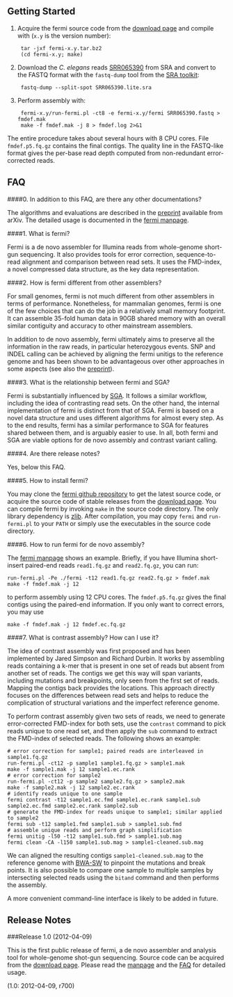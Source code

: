 Getting Started
---------------

1. Acquire the fermi source code from the [download page][5] and compile with
   (`x.y` is the version number):

   		tar -jxf fermi-x.y.tar.bz2
   		(cd fermi-x.y; make)

2. Download the *C. elegans* reads [SRR065390][8] from SRA and convert to the
   FASTQ format with the `fastq-dump` tool from the [SRA toolkit][9]:

   		fastq-dump --split-spot SRR065390.lite.sra

3. Perform assembly with:

   		fermi-x.y/run-fermi.pl -ct8 -e fermi-x.y/fermi SRR065390.fastq > fmdef.mak
   		make -f fmdef.mak -j 8 > fmdef.log 2>&1

The entire procedure takes about several hours with 8 CPU cores. File
`fmdef.p5.fq.gz` contains the final contigs. The quality line in the FASTQ-like
format gives the per-base read depth computed from non-redundant
error-corrected reads.


FAQ
---

####0. In addition to this FAQ, are there any other documentations?

The algorithms and evaluations are described in the [preprint][1] available
from arXiv. The detailed usage is documented in the [fermi manpage][2].

####1. What is fermi?

Fermi is a de novo assembler for Illumina reads from whole-genome short-gun
sequencing. It also provides tools for error correction, sequence-to-read
alignment and comparison between read sets. It uses the FMD-index, a novel
compressed data structure, as the key data representation.

####2. How is fermi different from other assemblers?

For small genomes, fermi is not much different from other assemblers in terms
of performance. Nonetheless, for mammalian genomes, fermi is one of the few
choices that can do the job in a relatively small memory footprint. It can
assemble 35-fold human data in 90GB shared memory with an overall similar
contiguity and accuracy to other mainstream assemblers.

In addition to de novo assembly, fermi ultimately aims to preserve all the
information in the raw reads, in particular heterozygous events. SNP and INDEL
calling can be achieved by aligning the fermi unitigs to the reference genome
and has been shown to be advantageous over other approaches in some aspects (see
also the [preprint][1]).

####3. What is the relationship between fermi and SGA?

Fermi is substantially influenced by [SGA][3]. It follows a similar workflow,
including the idea of contrasting read sets.  On the other hand, the internal
implementation of fermi is distinct from that of SGA. Fermi is based on a novel
data structure and uses different algorithms for almost every step. As to the
end results, fermi has a similar performance to SGA for features shared between
them, and is arguably easier to use. In all, both fermi and SGA are viable
options for de novo assembly and contrast variant calling.

####4. Are there release notes?

Yes, below this FAQ.

####5. How to install fermi?

You may clone the [fermi github repository][4] to get the latest source code,
or acquire the source code of stable releases from the [download page][5]. You
can compile fermi by invoking `make` in the source code directory. The only
library dependency is [zlib][6]. After compilation, you may copy `fermi` and
`run-fermi.pl` to your `PATH` or simply use the executables in the source code
directory.

####6. How to run fermi for de novo assembly?

The [fermi manpage][2] shows an example. Briefly, if you have Illumina
short-insert paired-end reads `read1.fq.gz` and `read2.fq.gz`, you can run:

    run-fermi.pl -Pe ./fermi -t12 read1.fq.gz read2.fq.gz > fmdef.mak
    make -f fmdef.mak -j 12

to perform assembly using 12 CPU cores. The `fmdef.p5.fq.gz` gives the final
contigs using the paired-end information. If you only want to correct errors,
you may use

    make -f fmdef.mak -j 12 fmdef.ec.fq.gz

####7. What is contrast assembly? How can I use it?

The idea of contrast assembly was first proposed and has been implemented by
Jared Simpson and Richard Durbin. It works by assembling reads containing a
k-mer that is present in one set of reads but absent from another set of reads.
The contigs we get this way will span variants, including mutations and
breakpoints, only seen from the first set of reads. Mapping the contigs back
provides the locations. This approach directly focuses on the differences
between read sets and helps to reduce the complication of structural variations
and the imperfect reference genome.

To perform contrast assembly given two sets of reads, we need to generate
error-corrected FMD-index for both sets, use the `contrast` command to pick
reads unique to one read set, and then apply the `sub` command to extract
the FMD-index of selected reads. The following shows an example:

	# error correction for sample1; paired reads are interleaved in sample1.fq.gz
    run-fermi.pl -ct12 -p sample1 sample1.fq.gz > sample1.mak
	make -f sample1.mak -j 12 sample1.ec.rank
	# error correction for sample2
    run-fermi.pl -ct12 -p sample2 sample2.fq.gz > sample2.mak
	make -f sample2.mak -j 12 sample2.ec.rank
	# identify reads unique to one sample
	fermi contrast -t12 sample1.ec.fmd sample1.ec.rank sample1.sub sample2.ec.fmd sample2.ec.rank sample2.sub
	# generate the FMD-index for reads unique to sample1; similar applied to sample2
	fermi sub -t12 sample1.fmd sample1.sub > sample1.sub.fmd
	# assemble unique reads and perform graph simplification
	fermi unitig -l50 -t12 sample1.sub.fmd > sample1.sub.mag
	fermi clean -CA -l150 sample1.sub.mag > sample1-cleaned.sub.mag

We can aligned the resulting contigs `sample1-cleaned.sub.mag` to the reference
genome with [BWA-SW][10] to pinpoint the mutations and break points. It is also
possible to compare one sample to multiple samples by intersecting selected
reads using the `bitand` command and then performs the assembly.

A more convenient command-line interface is likely to be added in future.


[1]: http://arxiv.org/abs/1203.6364
[2]: https://github.com/lh3/fermi/blob/master/fermi.1
[3]: https://github.com/jts/sga
[4]: https://github.com/lh3/fermi
[5]: https://github.com/lh3/fermi/downloads
[6]: http://zlib.net/
[7]: https://github.com/lh3/fermi/blob/master/README.md
[8]: http://www.ncbi.nlm.nih.gov/sra?term=SRR065390
[9]: http://www.ncbi.nlm.nih.gov/Traces/sra/sra.cgi?cmd=show&f=software&m=software&s=software
[10]: https://github.com/lh3/bwa


Release Notes
-------------

###Release 1.0 (2012-04-09)

This is the first public release of fermi, a de novo assembler and analysis
tool for whole-genome shot-gun sequencing. Source code can be acquired from
the [download page][5]. Please read the [manpage][2] and the [FAQ][7] for
detailed usage.

(1.0: 2012-04-09, r700)
